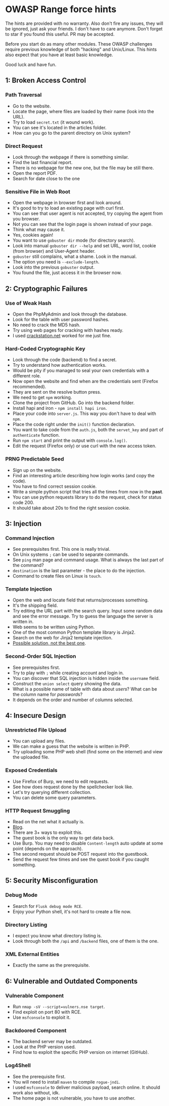 # OWASP Range force hints

The hints are provided with no warranty. Also don't fire any issues, they will
be ignored, just ask your friends. I don't have to care anymore. Don't forget
to star if you found this useful. PR may be accepted.

Before you start do as many other modules.
These OWASP challenges require previous knowledge of both "hacking" and Unix/Linux.
This hints also expect that you have at least basic knowledge.

Good luck and have fun.

## 1: Broken Access Control
### Path Traversal
- Go to the website.
- Locate the page, where files are loaded by their name (look into the URL).
- Try to load `secret.txt` (it wound work).
- You can see it's located in the articles folder.
- How can you go to the parent directory on Unix system?

### Direct Request
- Look through the webpage if there is something similar.
- Find the last financial report.
- There is no webpage for the new one, but the file may be still there.
- Open the report PDF.
- Search for date close to the one 

### Sensitive File in Web Root
- Open the webpage in browser first and look around.
- It's good to try to load an existing page with curl first.
- You can see that user agent is not accepted, try copying the agent from you browser.
- Not you can see that the login page is shown instead of your page.
- Think what may cause it.
- Yes, cookies again!
- You want to use `gobuster dir` mode (for directory search).
- Look into manual `gobuster dir --help` and set URL, word list, cookie (from browser) and User-Agent header.
- `gobuster` still complains, what a shame. Look in the manual.
- The option you need is `--exclude-length`.
- Look into the previous `gobuster` output.
- You found the file, just access it in the browser now.


## 2: Cryptographic Failures
### Use of Weak Hash
- Open the PhpMyAdmin and look through the database.
- Look for the table with user password hashes.
- No need to crack the MD5 hash.
- Try using web pages for cracking with hashes ready.
- I used [crackstation.net](https://crackstation.net) worked for me just fine.

### Hard-Coded Cryptographic Key
- Look through the code (backend) to find a secret.
- Try to understand how authentication works.
- Would be pity if you managed to seal your own credentials with a different role.
- Now open the website and find when are the credentials sent (Firefox recommended).
- They are sent on the resolve button press.
- We need to get `npm` working.
- Clone the project from GitHub. Go into the backend folder.
- Install hapi and iron - `npm install hapi iron`.
- Place your code into `server.js`. This way you don't have to deal with `npm`.
- Place the code right under the `init()` function declaration.
- You want to take code from the `auth.js`, both the `servet_key` and part of `authenticate` function.
- Run `npm start` and print the output with `console.log()`.
- Edit the request (Firefox only) or use curl with the new access token.

### PRNG Predictable Seed
- Sign up on the website.
- Find an interesting article describing how login works (and copy the code).
- You have to find correct session cookie.
- Write a simple python script that tries all the times from now in the **past**.
- You can use python requests library to do the request, check for status code 200.
- It should take about 20s to find the right session cookie.

## 3: Injection
### Command Injection
- See prerequisites first. This one is really trivial.
- On Unix systems `;` can be used to separate commands.
- See `ping` man page and command usage. What is always the last part of the command?
- `destination` is the last parameter - the place to do the injection.
- Command to create files on Linux is `touch`.

### Template Injection
- Open the web and locate field that returns/processes something.
- It's the shipping field.
- Try editing the URL part with the search query. Input some random data and see the error message. Try to guess the language the server is written in.
- Web seems to be written using Python.
- One of the most common Python template library is Jinja2.
- Search on the web for Jinja2 template injection.
- [Possible solution, not the best one](https://kleiber.me/blog/2021/10/31/python-flask-jinja2-ssti-example/).

### Second-Order SQL Injection
- See prerequisites first.
- Try to play with `;` while creating account and login in.
- You can discover that SQL injection is hidden inside the `username` field.
- Construct the `union select` query showing the data.
- What is a possible name of table with data about *users*? What can be the column name for *password*s?
- It depends on the order and number of columns selected.


## 4: Insecure Design
### Unrestricted File Upload
- You can upload any files.
- We can make a guess that the website is written in PHP.
- Try uploading some PHP web shell (find some on the internet) and view the uploaded file.

### Exposed Credentials
- Use Firefox of Burp, we need to edit requests.
- See how does request done by the spellchecker look like.
- Let's try querying different collection.
- You can delete some query parameters.

### HTTP Request Smuggling
- Read on the net what it actually is.
- [Blog](https://regilero.github.io/english/security/2019/10/17/security_apache_traffic_server_http_smuggling/).
- There are 3+ ways to exploit this.
- The guest book is the only way to get data back.
- Use Burp. You may need to disable `Content-length` auto update at some point (depends on the approach).
- The second request should be POST request into the guestbook.
- Send the request few times and see the quest book if you caught something.

## 5: Security Misconfiguration
### Debug Mode
- Search for `Flusk debug mode RCE`.
- Enjoy your Python shell, it's not hard to create a file now.

### Directory Listing
- I expect you know what directory listing is.
- Look through both the `/api` and `/backend` files, one of them is the one.

### XML External Entities
- Exactly the same as the prerequisite.

## 6: Vulnerable and Outdated Components
### Vulnerable Component
- Run `nmap -sV --script=vulners.nse target`.
- Find exploit on port 80 with RCE.
- Use `msfconsole` to exploit it.

### Backdoored Component
- The backend server may be outdated.
- Look at the PHP version used.
- Find how to exploit the specific PHP version on internet (GitHub).

### Log4Shell
- See the prerequisite first.
- You will need to install `maven` to compile `rogue-jndi`.
- I used `msfconsole` to deliver malicious payload, search online. It should work also without, idk.
- The home page is not vulnerable, you have to use another.

